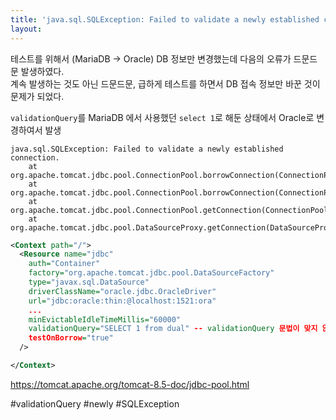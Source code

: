```yaml
---
title: 'java.sql.SQLException: Failed to validate a newly established connection'
layout: 
---
```



테스트를 위해서 (MariaDB -> Oracle) DB 정보만 변경했는데 다음의 오류가 드문드문 발생하였다.  
계속 발생하는 것도 아닌 드문드문, 급하게 테스트를 하면서 DB 접속 정보만 바꾼 것이 문제가 되었다.

`validationQuery`를 MariaDB 에서 사용했던 `select 1`로 해둔 상태에서 Oracle로 변경하여서 발생

```
java.sql.SQLException: Failed to validate a newly established connection.
    at org.apache.tomcat.jdbc.pool.ConnectionPool.borrowConnection(ConnectionPool.java:831)
    at org.apache.tomcat.jdbc.pool.ConnectionPool.borrowConnection(ConnectionPool.java:646)
    at org.apache.tomcat.jdbc.pool.ConnectionPool.getConnection(ConnectionPool.java:198)
    at org.apache.tomcat.jdbc.pool.DataSourceProxy.getConnection(DataSourceProxy.java:127)
```


```xml
<Context path="/">
  <Resource name="jdbc"
    auth="Container"
    factory="org.apache.tomcat.jdbc.pool.DataSourceFactory"
    type="javax.sql.DataSource"
    driverClassName="oracle.jdbc.OracleDriver"
    url="jdbc:oracle:thin:@localhost:1521:ora"
    ...
    minEvictableIdleTimeMillis="60000"
    validationQuery="SELECT 1 from dual" -- validationQuery 문법이 맞지 않아서 발생
    testOnBorrow="true"
  />

</Context>
```

https://tomcat.apache.org/tomcat-8.5-doc/jdbc-pool.html

#validationQuery #newly #SQLException

